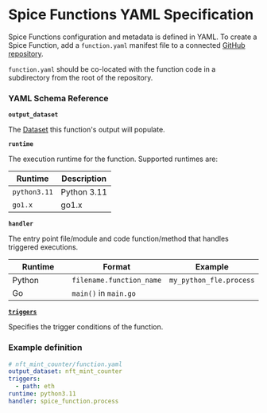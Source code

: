 # Spice Functions YAML Specification

Spice Functions configuration and metadata is defined in YAML. To create a Spice Function, add a `function.yaml` manifest file to a connected [GitHub repository](../../../portal/apps/connect-github-repository.md).

`function.yaml` should be co-located with the function code in a subdirectory from the root of the repository.

### YAML Schema Reference

**`output_dataset`**

The [Dataset](../../../portal/apps/datasets-and-views.md) this function's output will populate.

**`runtime`**

The execution runtime for the function. Supported runtimes are:

| Runtime      | Description |
| ------------ | ----------- |
| `python3.11` | Python 3.11 |
| `go1.x`      | go1.x       |

**`handler`**

The entry point file/module and code function/method that handles triggered executions.

<table><thead><tr><th width="145.33333333333331">Runtime</th><th>Format</th><th>Example</th></tr></thead><tbody><tr><td>Python</td><td><code>filename.function_name</code></td><td><code>my_python_fle.process</code></td></tr><tr><td>Go</td><td><code>main()</code> in <code>main.go</code></td><td></td></tr></tbody></table>

[**`triggers`**](triggers.md)

Specifies the trigger conditions of the function.

### Example definition

```yaml
# nft_mint_counter/function.yaml
output_dataset: nft_mint_counter
triggers:
  - path: eth
runtime: python3.11
handler: spice_function.process
```
